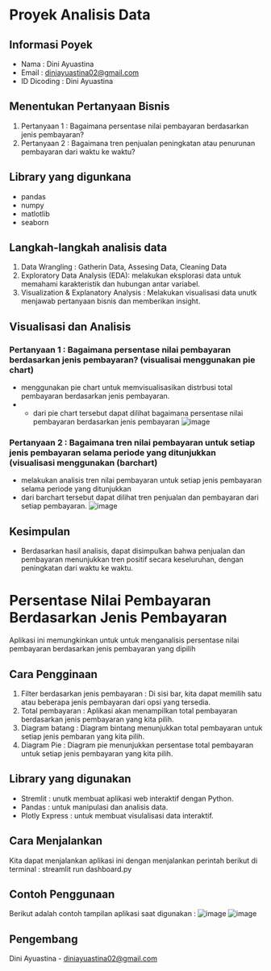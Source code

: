 # Proyek Analisis Data

## Informasi Poyek
- Nama : Dini Ayuastina
- Email : diniayuastina02@gmail.com
- ID Dicoding : Dini Ayuastina

## Menentukan Pertanyaan Bisnis
1. Pertanyaan 1 : Bagaimana persentase nilai pembayaran berdasarkan jenis pembayaran?
2. Pertanyaan 2 : Bagaimana tren penjualan peningkatan atau penurunan pembayaran dari waktu ke waktu?

## Library yang digunkana 
- pandas
- numpy
- matlotlib
- seaborn

## Langkah-langkah analisis data
1. Data Wrangling : Gatherin Data, Assesing Data, Cleaning Data
2. Exploratory Data Analysis (EDA): melakukan eksplorasi data untuk memahami karakteristik dan hubungan antar variabel.
3. Visualization & Explanatory Analysis : Melakukan visualisasi data unutk menjawab pertanyaan bisnis dan memberikan insight.

## Visualisasi dan Analisis
### Pertanyaan 1 : Bagaimana persentase nilai pembayaran berdasarkan jenis pembayaran? (visualisai menggunakan pie chart)
- menggunakan pie chart untuk memvisualisasikan distrbusi total pembayaran berdasarkan jenis pembayaran.
- - dari pie chart tersebut dapat dilihat bagaimana persentase nilai pembayaran berdasarkan jenis pembayaran
![image](https://github.com/Dini30/Proyek-Analisis-Data/assets/148301923/6eec67f2-0ae2-444e-9d48-d39ecef61942)

### Pertanyaan 2 : Bagaimana tren nilai pembayaran untuk setiap jenis pembayaran selama periode yang ditunjukkan (visualisasi menggunakan (barchart)
- melakukan analisis tren nilai pembayaran untuk setiap jenis pembayaran selama periode yang ditunjukkan
- dari barchart tersebut dapat dilihat tren penjualan dan pembayaran dari setiap pembayaran.
![image](https://github.com/Dini30/Proyek-Analisis-Data/assets/148301923/453b6bcb-eefa-4776-b937-b8897672f45f)

## Kesimpulan 
- Berdasarkan hasil analisis, dapat disimpulkan bahwa penjualan dan pembayaran menunjukkan tren positif secara keseluruhan, dengan peningkatan dari waktu ke waktu.

# Persentase Nilai Pembayaran Berdasarkan Jenis Pembayaran

Aplikasi ini memungkinkan untuk untuk menganalisis persentase nilai pembayaran berdasarkan jenis pembayaran yang dipilih

## Cara Pengginaan
1. Filter berdasarkan jenis pembayaran : Di sisi bar, kita dapat memilih satu atau beberapa jenis pembayaran dari opsi yang tersedia.
2. Total pembayaran : Aplikasi akan menampilkan total pembayaran berdasarkan jenis pembayaran yang kita pilih.
3. Diagram batang : Diagram bintang menunjukkan total pembayaran untuk setiap jenis pembaran yang kita pilih.
4. Diagram Pie : Diagram pie menunjukkan persentase total pembayaran untuk setiap jenis pembayaran yang kita pilih.

## Library yang digunakan
- Stremlit : unutk membuat aplikasi web interaktif dengan Python.
- Pandas : untuk manipulasi dan analisis data.
- Plotly Express : untuk membuat visulalisasi data interaktif.

## Cara Menjalankan 
Kita dapat menjalankan aplikasi ini dengan menjalankan perintah berikut di terminal :
streamlit run dashboard.py

## Contoh Penggunaan
Berikut adalah contoh tampilan aplikasi saat digunakan :
![image](https://github.com/Dini30/Proyek-Analisis-Data/assets/148301923/c0521a87-a3cd-4019-8409-3c2898c1c8a5)
![image](https://github.com/Dini30/Proyek-Analisis-Data/assets/148301923/acf122b5-bd0d-4858-b7e2-538c4122a16e)


## Pengembang 
Dini Ayuastina - [diniayuastina02@gmail.com](email:diniayuastina02@gmail.com)

















